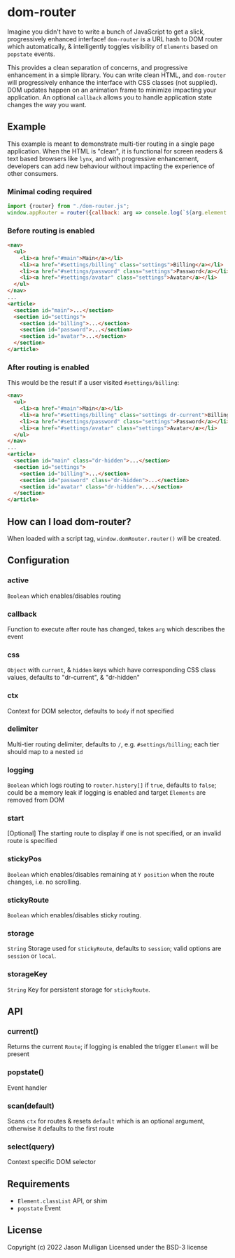 # dom-router

Imagine you didn't have to write a bunch of JavaScript to get a slick, progressively enhanced interface! `dom-router`
is a URL hash to DOM router which automatically, & intelligently toggles visibility of `Elements` based on `popstate`
events.

This provides a clean separation of concerns, and progressive enhancement in a simple library. You can write clean HTML,
and `dom-router` will progressively enhance the interface with CSS classes (not supplied). DOM updates happen on an
animation frame to minimize impacting your application. An optional `callback` allows you to handle application
state changes the way you want.

## Example
This example is meant to demonstrate multi-tier routing in a single page application. When the HTML is "clean", it is
functional for screen readers & text based browsers like `lynx`, and with progressive enhancement, developers can add
new behaviour without impacting the experience of other consumers.

### Minimal coding required
```javascript
import {router} from "./dom-router.js";
window.appRouter = router({callback: arg => console.log(`${arg.element.id} is visible`)});
```

### Before routing is enabled
```html
<nav>
  <ul>
    <li><a href="#main">Main</a></li>
    <li><a href="#settings/billing" class="settings">Billing</a></li>
    <li><a href="#settings/password" class="settings">Password</a></li>
    <li><a href="#settings/avatar" class="settings">Avatar</a></li>
  </ul>
</nav>
...
<article>
  <section id="main">...</section>
  <section id="settings">
    <section id="billing">...</section>
    <section id="password">...</section>
    <section id="avatar">...</section>
  </section>
</article>
```

### After routing is enabled
This would be the result if a user visited `#settings/billing`:

```html
<nav>
  <ul>
    <li><a href="#main">Main</a></li>
    <li><a href="#settings/billing" class="settings dr-current">Billing</a></li>
    <li><a href="#settings/password" class="settings">Password</a></li>
    <li><a href="#settings/avatar" class="settings">Avatar</a></li>
  </ul>
</nav>
...
<article>
  <section id="main" class="dr-hidden">...</section>
  <section id="settings">
    <section id="billing">...</section>
    <section id="password" class="dr-hidden">...</section>
    <section id="avatar" class="dr-hidden">...</section>
  </section>
</article>
```

## How can I load dom-router?
When loaded with a script tag, `window.domRouter.router()` will be created.

## Configuration
### active
`Boolean` which enables/disables routing

### callback
Function to execute after route has changed, takes `arg` which describes the event

### css
`Object` with `current`, & `hidden` keys which have corresponding CSS class values, defaults to "dr-current", & "dr-hidden"

### ctx
Context for DOM selector, defaults to `body` if not specified

### delimiter
Multi-tier routing delimiter, defaults to `/`, e.g. `#settings/billing`; each tier should map to a nested `id`

### logging
`Boolean` which logs routing to `router.history[]` if `true`, defaults to `false`; could be a memory leak if logging is enabled and target `Elements` are removed from DOM

### start
[Optional] The starting route to display if one is not specified, or an invalid route is specified

### stickyPos
`Boolean` which enables/disables remaining at `Y position` when the route changes, i.e. no scrolling.

### stickyRoute
`Boolean` which enables/disables sticky routing.

### storage
`String` Storage used for `stickyRoute`, defaults to `session`; valid options are `session` or `local`.

### storageKey
`String` Key for persistent storage for `stickyRoute`.

## API
### current()
Returns the current `Route`; if logging is enabled the trigger `Element` will be present

### popstate()
Event handler

### scan(default)
Scans `ctx` for routes & resets `default` which is an optional argument, otherwise it defaults to the first route

### select(query)
Context specific DOM selector


## Requirements
- `Element.classList` API, or shim
- `popstate` Event

## License
Copyright (c) 2022 Jason Mulligan
Licensed under the BSD-3 license
